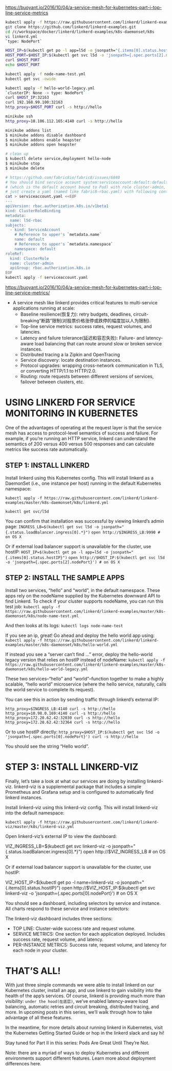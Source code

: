
https://buoyant.io/2016/10/04/a-service-mesh-for-kubernetes-part-i-top-line-service-metrics


```sh
kubectl apply -f https://raw.githubusercontent.com/linkerd/linkerd-examples/master/k8s-daemonset/k8s/linkerd.yml
git clone https://github.com/linkerd/linkerd-examples.git
cd /c/workspace/docker/linkerd/linkerd-examples/k8s-daemonset/k8s
vi linkerd.yml
`type: NodePort`

HOST_IP=$(kubectl get po -l app=l5d -o jsonpath="{.items[0].status.hostIP}")
HOST_PORT=$HOST_IP:$(kubectl get svc l5d -o 'jsonpath={.spec.ports[2].nodePort}')
curl $HOST_PORT
echo $HOST_PORT

kubectl apply -f node-name-test.yml
kubectl get svc -owide

kubectl apply -f hello-world-legacy.yml
`clusterIP: None -> type: NodePort`
curl $HOST_IP:32163
curl 192.168.99.100:32163
http_proxy=$HOST_PORT curl -s http://hello

minikube ssh
http_proxy=10.106.112.165:4140 curl -s http://hello

minikube addons list
$ minikube addons disable dashboard
$ minikube addons enable heapster
$ minikube addons open heapster

# clean up
$ kubectl delete service,deployment hello-node
$ minikube stop
$ minikube delete

# https://github.com/fabric8io/fabric8/issues/6840
# You should bind service account system:serviceaccount:default:default 
# (which is the default account bound to Pod) with role cluster-admin, 
# just create a yaml (named like fabric8-rbac.yaml) with following contents:
cat > serviceaccount.yaml <<EOF
---
apiVersion: rbac.authorization.k8s.io/v1beta1
kind: ClusterRoleBinding
metadata:
  name: l5d-rbac
subjects:
  - kind: ServiceAccount
    # Reference to upper's `metadata.name`
    name: default
    # Reference to upper's `metadata.namespace`
    namespace: default
roleRef:
  kind: ClusterRole
  name: cluster-admin
  apiGroup: rbac.authorization.k8s.io
EOF
kubectl apply -f serviceaccount.yaml
```


https://buoyant.io/2016/10/04/a-service-mesh-for-kubernetes-part-i-top-line-service-metrics/

* A service mesh like linkerd provides critical features to multi-service applications running at scale:
  * Baseline resilience(恢复力): retry budgets, deadlines, circuit-breaking“断路”限制(对股票价格涨停或跌停的幅度加以人为限制).
  * Top-line service metrics: success rates, request volumes, and latencies.
  * Latency and failure tolerance(延迟和容忍失败): Failure- and latency-aware load balancing that can route around slow or broken service instances.
  * Distributed tracing a la Zipkin and OpenTracing
  * Service discovery: locate destination instances.
  * Protocol upgrades: wrapping cross-network communication in TLS, or converting HTTP/1.1 to HTTP/2.0.
  * Routing: route requests between different versions of services, failover between clusters, etc.

# USING LINKERD FOR SERVICE MONITORING IN KUBERNETES

One of the advantages of operating at the request layer is that the service mesh has access to protocol-level semantics of success and failure. For example, if you’re running an HTTP service, linkerd can understand the semantics of 200 versus 400 versus 500 responses and can calculate metrics like success rate automatically.

## STEP 1: INSTALL LINKERD

Install linkerd using this Kubernetes config. This will install linkerd as a DaemonSet (i.e., one instance per host) running in the default Kubernetes namespace:

`kubectl apply -f https://raw.githubusercontent.com/linkerd/linkerd-examples/master/k8s-daemonset/k8s/linkerd.yml`
 
`kubectl get svc/l5d`

You can confirm that installation was successful by viewing linkerd’s admin page:
`INGRESS_LB=$(kubectl get svc l5d -o jsonpath="{.status.loadBalancer.ingress[0].*}")`
`open http://$INGRESS_LB:9990 # on OS X`

Or if external load balancer support is unavailable for the cluster, use hostIP:
`HOST_IP=$(kubectl get po -l app=l5d -o jsonpath="{.items[0].status.hostIP}")`
`open http://$HOST_IP:$(kubectl get svc l5d -o 'jsonpath={.spec.ports[2].nodePort}') # on OS X`

## STEP 2: INSTALL THE SAMPLE APPS

Install two services, “hello” and “world”, in the default namespace. These apps rely on the nodeName supplied by the Kubernetes downward API to find Linkerd. To check if your cluster supports nodeName, you can run this test job:
`kubectl apply -f https://raw.githubusercontent.com/linkerd/linkerd-examples/master/k8s-daemonset/k8s/node-name-test.yml`

And then looks at its logs:
`kubectl logs node-name-test`

If you see an ip, great! Go ahead and deploy the hello world app using:
`kubectl apply -f https://raw.githubusercontent.com/linkerd/linkerd-examples/master/k8s-daemonset/k8s/hello-world.yml`
 
If instead you see a “server can’t find …” error, deploy the hello-world legacy version that relies on hostIP instead of nodeName:
`kubectl apply -f https://raw.githubusercontent.com/linkerd/linkerd-examples/master/k8s-daemonset/k8s/hello-world-legacy.yml`

These two services–“hello” and “world”–function together to make a highly scalable, “hello world” microservice (where the hello service, naturally, calls the world service to complete its request).

You can see this in action by sending traffic through linkerd’s external IP:

`http_proxy=$INGRESS_LB:4140 curl -s http://hello`
`http_proxy=10.98.0.169:4140 curl -s http://hello`
`http_proxy=172.20.62.42:32030 curl -s http://hello`
`http_proxy=172.20.62.42:32364 curl -s http://hello`

 
Or to use hostIP directly:
`http_proxy=$HOST_IP:$(kubectl get svc l5d -o 'jsonpath={.spec.ports[0].nodePort}') curl -s http://hello`

You should see the string “Hello world”.

# STEP 3: INSTALL LINKERD-VIZ

Finally, let’s take a look at what our services are doing by installing linkerd-viz. linkerd-viz is a supplemental package that includes a simple Prometheus and Grafana setup and is configured to automatically find linkerd instances.

Install linkerd-viz using this linkerd-viz config. This will install linkerd-viz into the default namespace:


`kubectl apply -f https://raw.githubusercontent.com/linkerd/linkerd-viz/master/k8s/linkerd-viz.yml`
 
Open linkerd-viz’s external IP to view the dashboard:


VIZ_INGRESS_LB=$(kubectl get svc linkerd-viz -o jsonpath="{.status.loadBalancer.ingress[0].*}")
open http://$VIZ_INGRESS_LB # on OS X
 
Or if external load balancer support is unavailable for the cluster, use hostIP:


VIZ_HOST_IP=$(kubectl get po -l name=linkerd-viz -o jsonpath="{.items[0].status.hostIP}")
open http://$VIZ_HOST_IP:$(kubectl get svc linkerd-viz -o 'jsonpath={.spec.ports[0].nodePort}') # on OS X

You should see a dashboard, including selectors by service and instance. All charts respond to these service and instance selectors:



The linkerd-viz dashboard includes three sections:
* TOP LINE: Cluster-wide success rate and request volume.
* SERVICE METRICS: One section for each application deployed. Includes success rate, request volume, and latency.
* PER-INSTANCE METRICS: Success rate, request volume, and latency for each node in your cluster.


# THAT’S ALL!

With just three simple commands we were able to install linkerd on our Kubernetes cluster, install an app, and use linkerd to gain visibility into the health of the app’s services. Of course, linkerd is providing much more than visibility: `under the hood(在底层)`, we’ve enabled latency-aware load balancing, automatic retries and circuit breaking, distributed tracing, and more. In upcoming posts in this series, we’ll walk through how to take advantage of all these features.

In the meantime, for more details about running linkerd in Kubernetes, visit the Kubernetes Getting Started Guide or hop in the linkerd slack and say hi!

Stay tuned for Part II in this series: Pods Are Great Until They’re Not.

Note: there are a myriad of ways to deploy Kubernetes and different environments support different features. Learn more about deployment differences here.